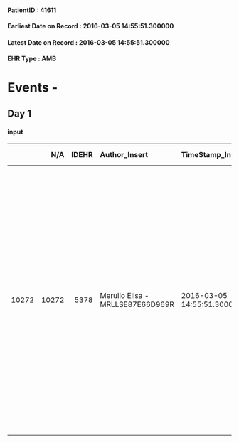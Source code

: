 
#### PatientID : 41611
#### Earliest Date on Record : 2016-03-05 14:55:51.300000
#### Latest Date on Record : 2016-03-05 14:55:51.300000
#### EHR Type : AMB

# Events - 

## Day 1

#### input
|       |    N/A |   IDEHR | Author_Insert                    | TimeStamp_Insert           | EHRType   |   PatientID |   IDDigitalSignDocument | persone_vicine   |   Unnamed: 0_x.1 |   IDANAMNESI_SOCIALE | Patient   | FamigliaAltro   | Paziente_T   | FamigliaAltro_T   |   Non_Rilevabile_x.1 | Note_Non_Rilevabile_x.1   | opt_Problemi   | Note_I                                                                                                                                     | ds_note_timori                                                                                          | chk_contr_sintomi   | chk_competenza                                 | opt_paziente_a   | opt_famiglia_a   | opt_adeguatezza   | ds_note_ad                                                                          | opt_paziente_solo   | ds_note_con                                                                                                                                                                                                                                                                                                        | opt_presente_assente   | Presenza_minori   | Caregiver_principale   | opt_capacita   | ds_familiari_coinv   | opt_necessario   | opt_presente   | opt_risorse_ec   | opt_paziente_psi   | opt_Ins_vol   | ds_note_prio                                                                                                                                                                                                                                                                                                                              | opt_paziente_ad   | opt_caregiver_ad   | opt_esenzione   | opt_inv_civile   |   invalidita_perc |   ds_codice_es | Needs     | Domestic partnership   | Fragility   | opt_disponibilita_f   | opt_indennita_acc   | opt_legge   | opt_famiglia_psi   | opt_disponibilit_paz   |
|------:|-------:|--------:|:---------------------------------|:---------------------------|:----------|------------:|------------------------:|:-----------------|-----------------:|---------------------:|:----------|:----------------|:-------------|:------------------|---------------------:|:--------------------------|:---------------|:-------------------------------------------------------------------------------------------------------------------------------------------|:--------------------------------------------------------------------------------------------------------|:--------------------|:-----------------------------------------------|:-----------------|:-----------------|:------------------|:------------------------------------------------------------------------------------|:--------------------|:-------------------------------------------------------------------------------------------------------------------------------------------------------------------------------------------------------------------------------------------------------------------------------------------------------------------|:-----------------------|:------------------|:-----------------------|:---------------|:---------------------|:-----------------|:---------------|:-----------------|:-------------------|:--------------|:------------------------------------------------------------------------------------------------------------------------------------------------------------------------------------------------------------------------------------------------------------------------------------------------------------------------------------------|:------------------|:-------------------|:----------------|:-----------------|------------------:|---------------:|:----------|:-----------------------|:------------|:----------------------|:--------------------|:------------|:-------------------|:-----------------------|
| 10272 |  10272 |    5378 | Merullo Elisa - MRLLSE87E66D969R | 2016-03-05 14:55:51.300000 | AMB       |       41611 |                  293763 | N/A              |             2718 |                 1774 | Si#1      | Si#1            | No#0         | Si#1              |                    0 | NR                        | No#0           | Il pz sa della diagnosi ma non della prognosi infausta. La coniuge √® apparsa centrata e molto spaventata per l'eventuale gestione a casa. | La coniuge teme di non essere in grado di gestire l'assistenza: pi√π volte mi riferisce di essere sola. | controllo sintomi#0 | competenza/capacit√† assistenziale caregiver#0 | Indefinite#2     | Congruenti#1     | No#0              | Non √® presente una rete familiare o amicale che possa contribuire nell'assistenza. | No#0                | Il pz vive con la coniuge. L'unico figlio vive e lavora a Singapore. Il fratello del pz vive a Milano ma √® pi√π anziano quindi poco disponibile a collaborare. Pz e coniuge hanno in corso un trasloco (hanno chiuso lo studio e stavano trasferendo lo studio in casa) quindi al momento la casa non √® agibile. | Presente#1             | No#0              | spouse                 | Adeguato#0     | nobody               | Si#1             | No#0           | Adeguate#1       | No#0               | No#0          | Il bisogno √® a livello clinico assistenziale. Ho spiegato il senso della nostra assistenza e il setting domiciliare. Vista la difficolt√† manifestata dalla coniuge anche dal punto organizzativo (la casa √® ancora in fase di trasloco), propongo ricovero temporaneo in hospice. Sentita l'assistente sociale Foglia del Policlinico. | Parziale#1        | Totale#2           | Si#1            | Si#1             |               100 |             48 | Clinici#0 | Coniuge/Convivente#0   | nessuna#0   | Si#1                  | Si#1                | Si#1        | S√¨#1              | Da verificare#2        |



